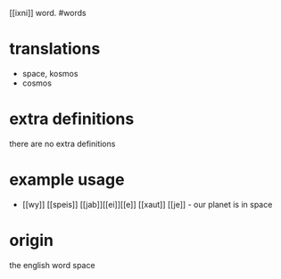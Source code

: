 [[ixni]] word.
#words
# translations
- space, kosmos
- cosmos
# extra definitions
there are no extra definitions
# example usage 
- [[wy]] [[speis]] [[jab]][[ei]][[e]] [[xaut]] [[je]] - our planet is in space
# origin
the english word space